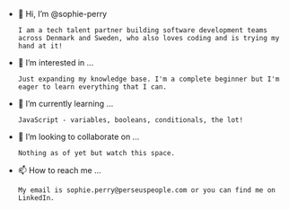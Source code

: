 - 👋 Hi, I’m @sophie-perry

      I am a tech talent partner building software development teams across Denmark and Sweden, who also loves coding and is trying my hand at it!

- 👀 I’m interested in ...

      Just expanding my knowledge base. I'm a complete beginner but I'm eager to learn everything that I can.

- 🌱 I’m currently learning ...

      JavaScript - variables, booleans, conditionals, the lot!

- 💞️ I’m looking to collaborate on ...

      Nothing as of yet but watch this space.

- 📫 How to reach me ...

      My email is sophie.perry@perseuspeople.com or you can find me on LinkedIn.

<!---
sophie-perry/sophie-perry is a ✨ special ✨ repository because its `README.md` (this file) appears on your GitHub profile.
You can click the Preview link to take a look at your changes.
--->
